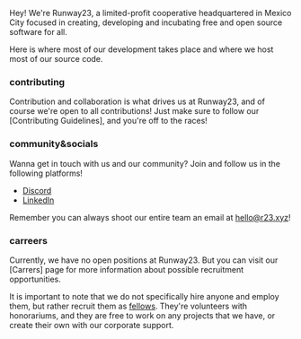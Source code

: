 Hey! We're Runway23, a limited-profit cooperative headquartered in Mexico City focused in creating, developing and incubating free and open source software for all.

Here is where most of our development takes place and where we host most of our source code.

### contributing 
Contribution and collaboration is what drives us at Runway23, and of course we're open to all contributions! Just make sure to follow our [Contributing Guidelines], and you're off to the races!

### community&socials
Wanna get in touch with us and our community? Join and follow us in the following platforms!
- [Discord](https://discord.gg/qbgyzkJ4Bk)
- [LinkedIn](https://www.linkedin.com/company/rw23/)

Remember you can always shoot our entire team an email at hello@r23.xyz!

### carreers
Currently, we have no open positions at Runway23. But you can visit our [Carrers] page for more information about possible recruitment opportunities.

It is important to note that we do not specifically hire anyone and employ them, but rather recruit them as [fellows](https://en.wikipedia.org/wiki/Fellow#Industry_and_corporate_fellows). They're volunteers with honorariums, and they are free to work on any projects that we have, or create their own with our corporate support.